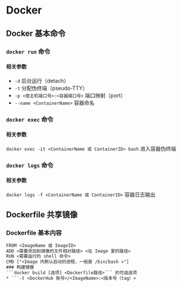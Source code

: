 # Docker
## Docker 基本命令
### ```docker run``` 命令
#### 相关参数
* ```-d``` 后台运行（detach）
* ```-t``` 分配伪终端（pseudo-TTY）
* ```-p <宿主机端口号>:<容器端口号>``` 端口映射（port）
* ```--name <ContainerName>``` 容器命名
### ```docker exec``` 命令
#### 相关参数
```docker exec -it <ContainerName 或 ContainerID> bash``` 进入容器伪终端
### ```docker logs``` 命令
#### 相关参数
```docker logs -f <ContainerName 或 ContainerID>``` 容器日志输出
## Dockerfile 共享镜像
### Dockerfile 基本内容
```txt
FROM <ImageName 或 ImageID>
ADD <需要添加到镜像的文件相对路径> <在 Image 里的路径>
RUN <需要运行的 shell 命令>
CMD ["<Image 内默认启动的进程，一般是 /bin/bash >"]
### 构建镜像
```docker build [选项] <Dockerfile路径>``` 的可选选项
* ```-t <DockerHub 账号>/<ImageName>:<版本号（tag）>
```

